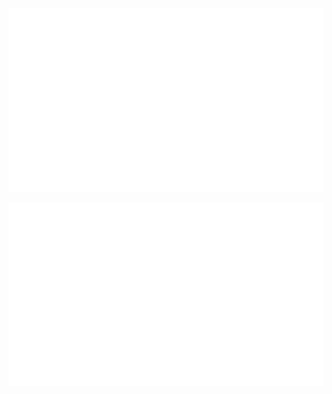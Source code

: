 
![image](https://github.com/Pugavkomm/Pugavkomm-github-stats/blob/master/generated/languages.svg)

![image](https://github.com/Pugavkomm/Pugavkomm-github-stats/blob/master/generated/overview.svg)

